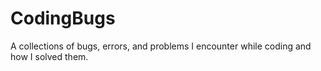 # CodingBugs
A collections of bugs, errors, and problems I encounter while coding and how I solved them.
